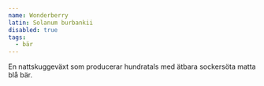 ```yaml
---
name: Wonderberry
latin: Solanum burbankii
disabled: true
tags:
  - bär
---
```


En nattskuggeväxt som producerar hundratals med ätbara sockersöta matta blå bär.
